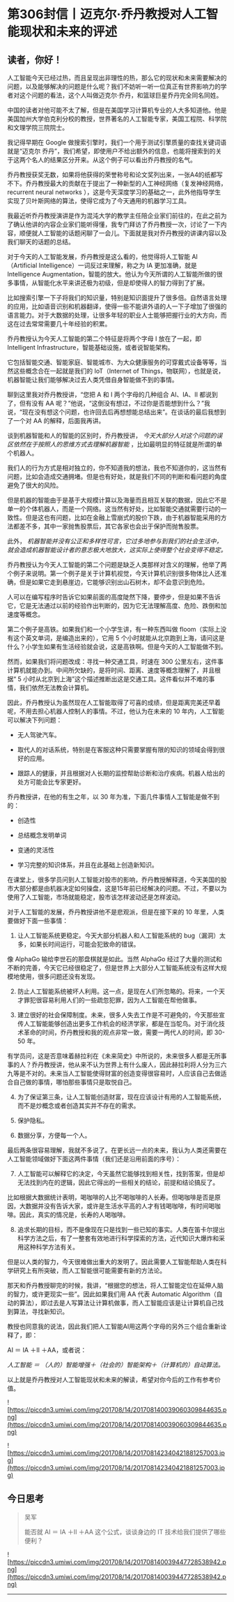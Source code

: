 # 第306封信丨迈克尔·乔丹教授对人工智能现状和未来的评述

## 读者，你好！

人工智能今天已经过热，而且呈现出非理性的热，那么它的现状和未来需要解决的问题，以及能够解决的问题是什么呢？我们不妨听一听一位真正有世界影响力的学者对这个问题的看法，这个人叫做迈克尔·乔丹，和篮球巨星乔丹完全同名同姓。

中国的读者对他可能不太了解，但是在美国学习计算机专业的人大多知道他。他是美国加州大学伯克利分校的教授，世界著名的人工智能专家，美国工程院、科学院和文理学院三院院士。

我记得早期在 Google 做搜索引擎时，我们一个用于测试引擎质量的查找关键词语就是“迈克尔 乔丹”，我们希望，即使用户不给出额外的信息，也能将搜索到的关于这两个名人的结果区分开来。从这个例子可以看出乔丹教授的名气。

乔丹教授获奖无数，如果将他获得的荣誉称号和论文奖列出来，一张A4的纸都写不下。乔丹教授最大的贡献在于提出了一种新型的人工神经网络（复发神经网络， recurrent neural networks ），这是今天深度学习的基础之一，此外他指导学生实现了贝叶斯网络的算法，使得它成为了今天通用的机器学习工具。

我最近听乔丹教授演讲是作为混沌大学的教学主任陪企业家们前往的，在此之前为了确认他讲的内容企业家们能听得懂，我专门拜访了乔丹教授一次，讨论了一下内容，顺便就人工智能的话题闲聊了一会儿。下面就是我对乔丹教授的讲课内容以及我们聊天的话题的总结。

对于今天的人工智能发展，乔丹教授是这么看的，他觉得将人工智能 AI（Artificial Intelligence）一词反过来理解，称之为 IA 更加准确，就是 Intelligence Augmentation，智能的放大。他认为今天所谓的人工智能所做的很多事情，从智能化水平来讲还极为初级，但是却使得人的智力得到了扩展。

比如搜索引擎一下子将我们的知识量，特别是知识面提升了很多倍。自然语言处理的应用，比如语音识别和机器翻译，使得一些不能讲外语的人一下子增加了很强的语言能力。对于大数据的处理，让很多年轻的职业人士能够把握行业的大方向，而这在过去常常需要几十年经验的积累。

乔丹教授认为今天人工智能的第二个特征是将两个字母 I 放在了一起，即 Intelligent Infrastructure，智能基础设施，或者说智能架构。

它包括智能交通、智能家庭、智能城市、为大众健康服务的可穿戴式设备等等，当然这些概念合在一起就是我们的 IoT（Internet of Things，物联网），也就是说，机器智能让我们能够解决过去人类凭借自身智能做不到的事情。

聊到这里我对乔丹教授讲，“您把 A 和 I 两个字母的几种组合 AI、IA、II 都说到了，但有没有 AA 呢？”他说，“这倒没有想过，不过你是否能想到什么？”我说，“现在没有想这个问题，也许回去后再想想能总结出来”。在谈话的最后我想到了一个对 AA 的解释，后面我再讲。

谈到机器智能和人的智能的区别时，乔丹教授讲， *今天大部分人对这个问题的误区依然在于按照人的思维方式去理解机器智能* ，比如最明显的特征就是所谓的单个机器人。

我们人的行为方式是相对独立的，你不知道我的想法，我也不知道你的，这当然有问题，比如会造成交通拥堵。但是也有好处，就是我们不同的判断和看问题的角度避免了很大的风险。

但是机器的智能由于是基于大规模计算以及海量而且相互关联的数据，因此它不是单一的个体机器人，而是一个网络。这当然有好处，比如智能交通就需要行动的一致性。但是这也有问题，比如在金融上雪崩式的股价下跌，由于机器智能采用的方法都差不多，其中一家抛售股票后，其它各家也会出于保护而抛售股票。

此外， *机器智能并没有公正和多样性可言，它过多地参与到我们的社会生活中，就会造成机器智能设计者的意志极大地放大，这实际上使得整个社会变得不稳定。*

乔丹教授认为今天人工智能的第二个问题是缺乏人类那样对含义的理解，他举了两个例子来说明。第一个例子是关于计算机视觉，今天计算机识别很多物体比人还准确，但是如果它走到悬崖边，它能够识别出山石树木，却不会意识到危险。

人可以在编写程序时告诉它如果前面的高度陡然下降，要停步，但是如果不告诉它，它是无法通过以前的经验作出判断的，因为它无法理解高度、危险、跌倒和加速度等概念。

第二个例子是高铁。如果我们和一个小学生讲，有一种东西叫做 floom（实际上没有这个英文单词，是编造出来的），它用 5 个小时就能从北京跑到上海，请问这是什么？小学生如果有生活经验就会说，这是高铁啊。但是今天的人工智能做不到。

然而，如果我们将问题改成：寻找一种交通工具，时速在 300 公里左右，这件事计算机就能办到。中间所欠缺的，是将时间、距离、速度等概念理解了，并且根据“ 5 小时从北京到上海”这个描述推断出这是交通工具。这件看似并不难的事情，我们依然无法教会计算机。

因此，乔丹教授认为虽然现在人工智能取得了可喜的成绩，但是距离完美还早着呢，不用去担心机器人控制人的事情。不过，他认为在未来的 10 年内，人工智能可以解决下列问题：

* 无人驾驶汽车。

* 取代人的对话系统，特别是在客服这种只需要掌握有限的知识的领域会得到很好的应用。

* 跟踪人的健康，并且根据对人长期的监控帮助诊断和治疗疾病。机器人给出的处方可能会比专家更好。

乔丹教授讲，在他的有生之年，以 30 年为准，下面几件事情人工智能是做不到的：

* 创造性

* 总结概念发明单词

* 变通的灵活性

* 学习完整的知识体系，并且在此基础上创造新知识。

在课堂上，很多学员问到人工智能对股市的影响，乔丹教授解释道，今天美国的股市大部分都是由机器决定如何操盘，这是15年前已经解决的问题。不过，不要以为使用了人工智能，市场就能稳定，股市该怎样波动还是怎样波动。

对于人工智能的发展，乔丹教授讲他不是悲观派，但是在接下来的 10 年里，人类要做好下面一些事情：

1. 让人工智能系统更稳定。今天大部分机器人和人工智能系统的 bug（漏洞）太多，如果长时间运行，可能会犯致命的错误。

像 AlphaGo 输给李世石的那盘棋就是如此。当然 AlphaGo 经过了大量的测试和不断的完善，今天它已经很稳定了，但是世界上大部分人工智能系统没有这样大规模地使用，很多问题还没有发现。

2. 防止人工智能系统被坏人利用。这一点，是现在人们所忽略的。将来，一个天才罪犯很容易利用人们的一些疏忽犯罪，因为人工智能在帮他做事。

3. 建立很好的社会保障制度。未来，很多人失去工作是不可避免的，今天那些宣传人工智能能够创造出更多工作机会的经济学家，都是在当鸵鸟。对于消化技术革命的时间，乔丹教授和我的观点非常一致，需要一两代人的时间，即 30-50 年。

有学员问，这是否意味着赫拉利在《未来简史》中所说的，未来很多人都是无所事事的人？乔丹教授讲，他从来不认为世界上有什么废人，因此赫拉利将人分为三六九等是不对的。未来当人工智能使得财富的创造变得很容易时，人应该自己去做适合自己做的事情，哪怕那些事情只是取悦自己。

4. 为了保证第三条，让人工智能创造财富，现在应该设计有用的人工智能系统，而不是炒概念或者创造其实并不存在的需求。

5. 保护隐私。

6. 数据分享，方便每一个人。

最后两条很容易理解，我就不多说了。在更长远一点的未来，我认为人类还需要在人工智能领域做好下面这两件事情（我们还是沿用前面的序号）：

7. 人工智能可以解释它的决定，今天虽然它能够找到相关性，找到答案，但是却无法找到内在的逻辑，因此它得出的一些相关的结论，前提和结论搞反了。

比如根据大数据统计表明，喝咖啡的人比不喝咖啡的人长寿。但喝咖啡是否是原因，大数据并没有告诉大家，或许是生活水平高的人才有钱喝咖啡，有时间喝咖啡。因此，真实的情况是，长寿的人喝咖啡。

8. 追求长期的目标，而不是像现在只是找到一些已知的事实。人类在笛卡尔提出科学方法之后，有了一整套有效地进行科学探索的方法，近代知识大爆炸和采用这种科学方法有关。

但是以人类的智力，今天很难做出重大的发明了。因此需要人工智能帮助人类在科学研究上有所突破，而人工智能很可能需要有新的方法论。

那天和乔丹教授聊完的时候，我讲，“根据您的想法，将人工智能定位在延伸人脑的智力，或许更现实一些”。因此如果我们用 AA 代表 Automatic Algorithm（自动的算法），即过去是人写算法让计算机做事，而人工智能应该是让计算机自己找到算法，寻找新知识。

教授也同意我的说法，因此我们把人工智能AI用这两个字母的另外三个组合重新诠释了，即：

AI ＝ IA ＋II ＋AA，或者说：

 *人工智能 ＝ （人的）智能增强＋（社会的）智能架构＋（计算机的）自动算法。*

以上就是乔丹教授对人工智能现状和未来的解读，希望对你今后的工作有参考价值。

![https://piccdn3.umiwi.com/img/201708/14/201708140039060309844635.png](https://piccdn3.umiwi.com/img/201708/14/201708140039060309844635.png)

![https://piccdn3.umiwi.com/img/201708/14/201708142340421881257003.jpg](https://piccdn3.umiwi.com/img/201708/14/201708142340421881257003.jpg)

## 今日思考

> 吴军
> 
> 能否就 AI ＝ IA ＋II ＋AA 这个公式，谈谈身边的 IT 技术给我们提供了哪些便利？

![https://piccdn3.umiwi.com/img/201708/14/201708140039447728538942.png](https://piccdn3.umiwi.com/img/201708/14/201708140039447728538942.png)

---
